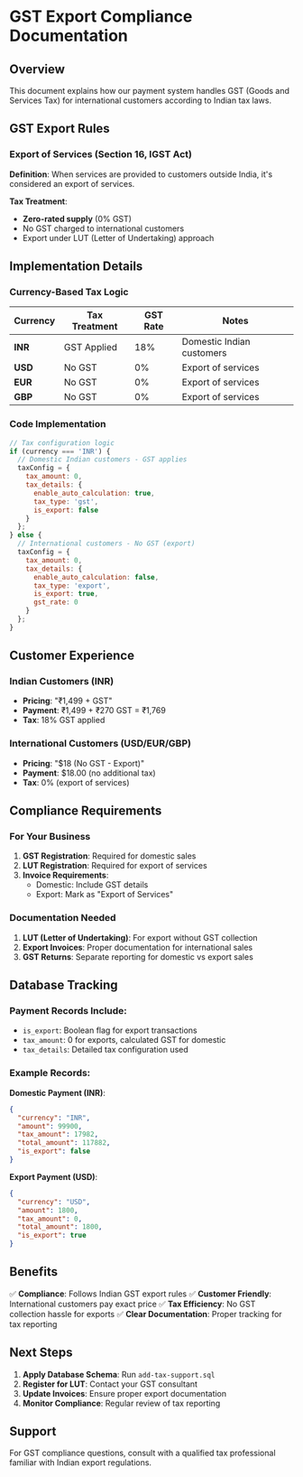 # GST Export Compliance Documentation

## Overview

This document explains how our payment system handles GST (Goods and Services Tax) for international customers according to Indian tax laws.

## GST Export Rules

### Export of Services (Section 16, IGST Act)

**Definition**: When services are provided to customers outside India, it's considered an export of services.

**Tax Treatment**: 
- **Zero-rated supply** (0% GST)
- No GST charged to international customers
- Export under LUT (Letter of Undertaking) approach

## Implementation Details

### Currency-Based Tax Logic

| Currency | Tax Treatment | GST Rate | Notes |
|----------|---------------|----------|-------|
| **INR** | GST Applied | 18% | Domestic Indian customers |
| **USD** | No GST | 0% | Export of services |
| **EUR** | No GST | 0% | Export of services |
| **GBP** | No GST | 0% | Export of services |

### Code Implementation

```javascript
// Tax configuration logic
if (currency === 'INR') {
  // Domestic Indian customers - GST applies
  taxConfig = {
    tax_amount: 0,
    tax_details: {
      enable_auto_calculation: true,
      tax_type: 'gst',
      is_export: false
    }
  };
} else {
  // International customers - No GST (export)
  taxConfig = {
    tax_amount: 0,
    tax_details: {
      enable_auto_calculation: false,
      tax_type: 'export',
      is_export: true,
      gst_rate: 0
    }
  };
}
```

## Customer Experience

### Indian Customers (INR)
- **Pricing**: "₹1,499 + GST"
- **Payment**: ₹1,499 + ₹270 GST = ₹1,769
- **Tax**: 18% GST applied

### International Customers (USD/EUR/GBP)
- **Pricing**: "$18 (No GST - Export)"
- **Payment**: $18.00 (no additional tax)
- **Tax**: 0% (export of services)

## Compliance Requirements

### For Your Business

1. **GST Registration**: Required for domestic sales
2. **LUT Registration**: Required for export of services
3. **Invoice Requirements**: 
   - Domestic: Include GST details
   - Export: Mark as "Export of Services"

### Documentation Needed

1. **LUT (Letter of Undertaking)**: For export without GST collection
2. **Export Invoices**: Proper documentation for international sales
3. **GST Returns**: Separate reporting for domestic vs export sales

## Database Tracking

### Payment Records Include:
- `is_export`: Boolean flag for export transactions
- `tax_amount`: 0 for exports, calculated GST for domestic
- `tax_details`: Detailed tax configuration used

### Example Records:

**Domestic Payment (INR)**:
```json
{
  "currency": "INR",
  "amount": 99900,
  "tax_amount": 17982,
  "total_amount": 117882,
  "is_export": false
}
```

**Export Payment (USD)**:
```json
{
  "currency": "USD",
  "amount": 1800,
  "tax_amount": 0,
  "total_amount": 1800,
  "is_export": true
}
```

## Benefits

✅ **Compliance**: Follows Indian GST export rules
✅ **Customer Friendly**: International customers pay exact price
✅ **Tax Efficiency**: No GST collection hassle for exports
✅ **Clear Documentation**: Proper tracking for tax reporting

## Next Steps

1. **Apply Database Schema**: Run `add-tax-support.sql`
2. **Register for LUT**: Contact your GST consultant
3. **Update Invoices**: Ensure proper export documentation
4. **Monitor Compliance**: Regular review of tax reporting

## Support

For GST compliance questions, consult with a qualified tax professional familiar with Indian export regulations.
